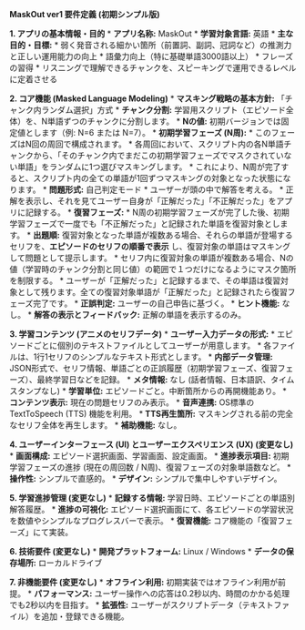 **MaskOut ver1 要件定義 (初期シンプル版)**

**1. アプリの基本情報・目的**
    * **アプリ名称:** MaskOut
    * **学習対象言語:** 英語
    * **主な目的・目標:**
        * 弱く発音される細かい箇所（前置詞、副詞、冠詞など）の推測力と正しい運用能力の向上
        * 語彙力向上（特に基礎単語3000語以上）
        * フレーズの習得
        * リスニングで理解できるチャンクを、スピーキングで運用できるレベルに定着させる

**2. コア機能 (Masked Language Modeling)**
    * **マスキング戦略の基本方針:** 「チャンク内ランダム選択」方式
        * **チャンク分割:** 学習用スクリプト（エピソード全体）を、N単語ずつのチャンクに分割します。
            * **Nの値:** 初期バージョンでは固定値とします（例: N=6 または N=7）。
        * **初期学習フェーズ (N周):**
            * このフェーズはN回の周回で構成されます。
            * 各周回において、スクリプト内の各N単語チャンクから、「そのチャンク内でまだこの初期学習フェーズでマスクされていない単語」をランダムに1つ選びマスキングします。
            * これにより、N周が完了すると、スクリプト内の全ての単語が1回ずつマスキングの対象となった状態になります。
        * **問題形式:** 自己判定モード
            * ユーザーが頭の中で解答を考える。
            * 正解を表示し、それを見てユーザー自身が「正解だった」「不正解だった」をアプリに記録する。
    * **復習フェーズ:**
        * N周の初期学習フェーズが完了した後、初期学習フェーズで一度でも「不正解だった」と記録された単語を復習対象とします。
        * **出題順:** 復習対象となった単語が複数ある場合、それらの単語が登場するセリフを、**エピソードのセリフの順番で表示** し、復習対象の単語はマスキングして問題として提示します。
        * セリフ内に復習対象の単語が複数ある場合、Nの値（学習時のチャンク分割と同じ値）の範囲で１つだけになるようにマスク箇所を制限する。
        * ユーザーが「正解だった」と記録するまで、その単語は復習対象として残ります。全ての復習対象単語が「正解だった」と記録されたら復習フェーズ完了です。
    * **正誤判定:** ユーザーの自己申告に基づく。
    * **ヒント機能:** なし。
    * **解答の表示とフィードバック:** 正解の単語を表示するのみ。

**3. 学習コンテンツ (アニメのセリフデータ)**
    * **ユーザー入力データの形式:**
        * エピソードごとに個別のテキストファイルとしてユーザーが用意します。
        * 各ファイルは、1行1セリフのシンプルなテキスト形式とします。
    * **内部データ管理:** JSON形式で、セリフ情報、単語ごとの正誤履歴（初期学習フェーズ、復習フェーズ）、最終学習日などを記録。
    * **メタ情報:** なし (話者情報、日本語訳、タイムスタンプなし)
    * **学習単位:** エピソードごと。中断箇所からの再開機能あり。
    * **コンテンツ表示:** 現在の問題セリフのみ表示。
    * **音声連携:** OS標準のTextToSpeech (TTS) 機能を利用。
        * **TTS再生箇所:** マスキングされる前の完全なセリフ全体を再生します。
    * **補助機能:** なし。

**4. ユーザーインターフェース (UI) とユーザーエクスペリエンス (UX) (変更なし)**
    * **画面構成:** エピソード選択画面、学習画面、設定画面。
    * **進捗表示項目:** 初期学習フェーズの進捗 (現在の周回数 / N周)、復習フェーズの対象単語数など。
    * **操作性:** シンプルで直感的。
    * **デザイン:** シンプルで集中しやすいデザイン。

**5. 学習進捗管理 (変更なし)**
    * **記録する情報:** 学習日時、エピソードごとの単語別解答履歴。
    * **進捗の可視化:** エピソード選択画面にて、各エピソードの学習状況を数値やシンプルなプログレスバーで表示。
    * **復習機能:** コア機能の「復習フェーズ」にて実装。

**6. 技術要件 (変更なし)**
    * **開発プラットフォーム:** Linux / Windows
    * **データの保存場所:** ローカルドライブ

**7. 非機能要件 (変更なし)**
    * **オフライン利用:** 初期実装ではオフライン利用が前提。
    * **パフォーマンス:** ユーザー操作への応答は0.2秒以内、時間のかかる処理でも2秒以内を目指す。
    * **拡張性:** ユーザーがスクリプトデータ（テキストファイル）を追加・登録できる機能。
